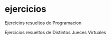 # ejercicios
Ejercicios resueltos de Programacion 

Ejercicios resueltos de Distintos Jueces Virtuales
